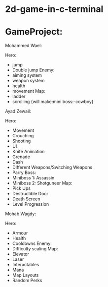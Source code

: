 # 2d-game-in-c-terminal

# GameProject:

Mohammed Wael:

Hero:
- jump
- Double jump
Enemy:
- aiming system
- weapon system
- health
- movement
Map:
- ladder
- scrolling
{will make:mini boss:-cowboy}


Ayad Zewail:

Hero:
- Movement
- Crouching
- Shooting
- UI
- Knife Animation
- Grenade
- Dash
- Different Weapons/Switching Weapons
- Parry
Boss:
- Miniboss 1: Assassin
- Miniboss 2: Shotguneer
Map:
- Pick Ups
- Destructible Door
- Death Screen
- Level Progression


Mohab Wagdy:

Hero:
- Armour
- Health
- Cooldowns
Enemy:
- Difficulty scaling
Map:
- Elevator
- Laser
- Interactables
- Mana
- Map Layouts
- Random Perks
